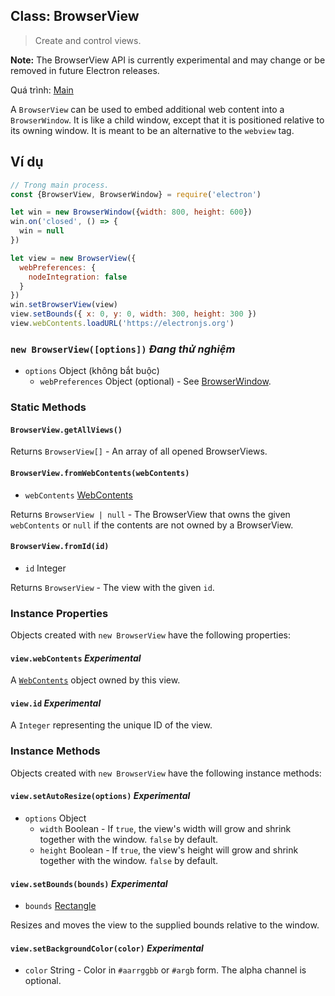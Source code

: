 ## Class: BrowserView

> Create and control views.

**Note:** The BrowserView API is currently experimental and may change or be removed in future Electron releases.

Quá trình: [Main](../glossary.md#main-process)

A `BrowserView` can be used to embed additional web content into a `BrowserWindow`. It is like a child window, except that it is positioned relative to its owning window. It is meant to be an alternative to the `webview` tag.

## Ví dụ

```javascript
// Trong main process.
const {BrowserView, BrowserWindow} = require('electron')

let win = new BrowserWindow({width: 800, height: 600})
win.on('closed', () => {
  win = null
})

let view = new BrowserView({
  webPreferences: {
    nodeIntegration: false
  }
})
win.setBrowserView(view)
view.setBounds({ x: 0, y: 0, width: 300, height: 300 })
view.webContents.loadURL('https://electronjs.org')
```

### `new BrowserView([options])` *Đang thử nghiệm*

* `options` Object (không bắt buộc) 
  * `webPreferences` Object (optional) - See [BrowserWindow](browser-window.md).

### Static Methods

#### `BrowserView.getAllViews()`

Returns `BrowserView[]` - An array of all opened BrowserViews.

#### `BrowserView.fromWebContents(webContents)`

* `webContents` [WebContents](web-contents.md)

Returns `BrowserView | null` - The BrowserView that owns the given `webContents` or `null` if the contents are not owned by a BrowserView.

#### `BrowserView.fromId(id)`

* `id` Integer

Returns `BrowserView` - The view with the given `id`.

### Instance Properties

Objects created with `new BrowserView` have the following properties:

#### `view.webContents` *Experimental*

A [`WebContents`](web-contents.md) object owned by this view.

#### `view.id` *Experimental*

A `Integer` representing the unique ID of the view.

### Instance Methods

Objects created with `new BrowserView` have the following instance methods:

#### `view.setAutoResize(options)` *Experimental*

* `options` Object 
  * `width` Boolean - If `true`, the view's width will grow and shrink together with the window. `false` by default.
  * `height` Boolean - If `true`, the view's height will grow and shrink together with the window. `false` by default.

#### `view.setBounds(bounds)` *Experimental*

* `bounds` [Rectangle](structures/rectangle.md)

Resizes and moves the view to the supplied bounds relative to the window.

#### `view.setBackgroundColor(color)` *Experimental*

* `color` String - Color in `#aarrggbb` or `#argb` form. The alpha channel is optional.